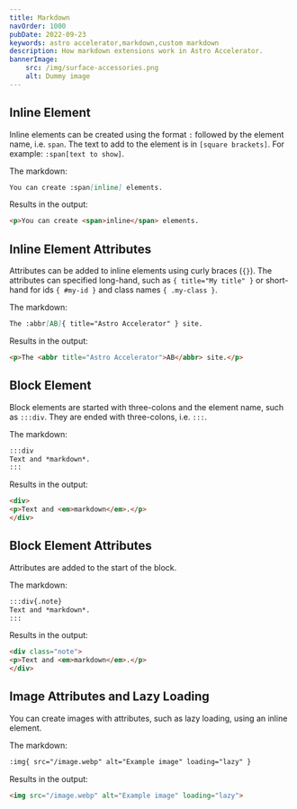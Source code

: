 ```yaml
---
title: Markdown
navOrder: 1000
pubDate: 2022-09-23
keywords: astro accelerator,markdown,custom markdown
description: How markdown extensions work in Astro Accelerator.
bannerImage:
    src: /img/surface-accessories.png
    alt: Dummy image
---
```


## Inline Element

Inline elements can be created using the format `:` followed by the element name, i.e. `span`. The text to add to the element is in `[square brackets]`. For example: `:span[text to show]`.

The markdown:

```markdown
You can create :span[inline] elements.
```

Results in the output:

```html
<p>You can create <span>inline</span> elements.
```

## Inline Element Attributes

Attributes can be added to inline elements using curly braces (`{}`). The attributes can specified long-hand, such as `{ title="My title" }` or short-hand for ids `{ #my-id }` and class names `{ .my-class }`.

The markdown:

```markdown
The :abbr[AB]{ title="Astro Accelerator" } site.
```

Results in the output:

```html
<p>The <abbr title="Astro Accelerator">AB</abbr> site.</p>
```

## Block Element

Block elements are started with three-colons and the element name, such as `:::div`. They are ended with three-colons, i.e. `:::`.

The markdown:

```markdown
:::div
Text and *markdown*.
:::
```

Results in the output:

``` html
<div>
<p>Text and <em>markdown</em>.</p>
</div>
```

## Block Element Attributes

Attributes are added to the start of the block.

The markdown:

```markdown
:::div{.note}
Text and *markdown*.
:::
```

Results in the output:

``` html
<div class="note">
<p>Text and <em>markdown</em>.</p>
</div>
```

## Image Attributes and Lazy Loading

You can create images with attributes, such as lazy loading, using an inline element.

The markdown:

```markdown
:img{ src="/image.webp" alt="Example image" loading="lazy" }
```

Results in the output:

```html
<img src="/image.webp" alt="Example image" loading="lazy">
```